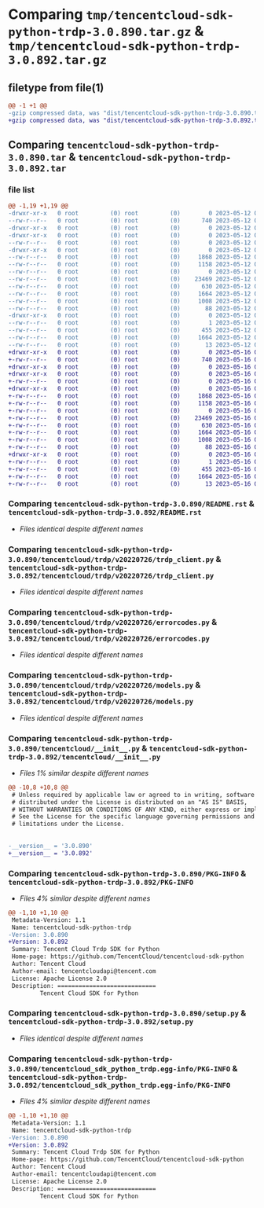 # Comparing `tmp/tencentcloud-sdk-python-trdp-3.0.890.tar.gz` & `tmp/tencentcloud-sdk-python-trdp-3.0.892.tar.gz`

## filetype from file(1)

```diff
@@ -1 +1 @@
-gzip compressed data, was "dist/tencentcloud-sdk-python-trdp-3.0.890.tar", last modified: Fri May 12 04:19:53 2023, max compression
+gzip compressed data, was "dist/tencentcloud-sdk-python-trdp-3.0.892.tar", last modified: Tue May 16 00:49:11 2023, max compression
```

## Comparing `tencentcloud-sdk-python-trdp-3.0.890.tar` & `tencentcloud-sdk-python-trdp-3.0.892.tar`

### file list

```diff
@@ -1,19 +1,19 @@
-drwxr-xr-x   0 root         (0) root         (0)        0 2023-05-12 04:19:53.000000 tencentcloud-sdk-python-trdp-3.0.890/
--rw-r--r--   0 root         (0) root         (0)      740 2023-05-12 04:19:53.000000 tencentcloud-sdk-python-trdp-3.0.890/README.rst
-drwxr-xr-x   0 root         (0) root         (0)        0 2023-05-12 04:19:53.000000 tencentcloud-sdk-python-trdp-3.0.890/tencentcloud/
-drwxr-xr-x   0 root         (0) root         (0)        0 2023-05-12 04:19:53.000000 tencentcloud-sdk-python-trdp-3.0.890/tencentcloud/trdp/
--rw-r--r--   0 root         (0) root         (0)        0 2023-05-12 04:19:53.000000 tencentcloud-sdk-python-trdp-3.0.890/tencentcloud/trdp/__init__.py
-drwxr-xr-x   0 root         (0) root         (0)        0 2023-05-12 04:19:53.000000 tencentcloud-sdk-python-trdp-3.0.890/tencentcloud/trdp/v20220726/
--rw-r--r--   0 root         (0) root         (0)     1868 2023-05-12 04:19:53.000000 tencentcloud-sdk-python-trdp-3.0.890/tencentcloud/trdp/v20220726/trdp_client.py
--rw-r--r--   0 root         (0) root         (0)     1158 2023-05-12 04:19:53.000000 tencentcloud-sdk-python-trdp-3.0.890/tencentcloud/trdp/v20220726/errorcodes.py
--rw-r--r--   0 root         (0) root         (0)        0 2023-05-12 04:19:53.000000 tencentcloud-sdk-python-trdp-3.0.890/tencentcloud/trdp/v20220726/__init__.py
--rw-r--r--   0 root         (0) root         (0)    23469 2023-05-12 04:19:53.000000 tencentcloud-sdk-python-trdp-3.0.890/tencentcloud/trdp/v20220726/models.py
--rw-r--r--   0 root         (0) root         (0)      630 2023-05-12 04:19:53.000000 tencentcloud-sdk-python-trdp-3.0.890/tencentcloud/__init__.py
--rw-r--r--   0 root         (0) root         (0)     1664 2023-05-12 04:19:53.000000 tencentcloud-sdk-python-trdp-3.0.890/PKG-INFO
--rw-r--r--   0 root         (0) root         (0)     1008 2023-05-12 04:19:53.000000 tencentcloud-sdk-python-trdp-3.0.890/setup.py
--rw-r--r--   0 root         (0) root         (0)       88 2023-05-12 04:19:53.000000 tencentcloud-sdk-python-trdp-3.0.890/setup.cfg
-drwxr-xr-x   0 root         (0) root         (0)        0 2023-05-12 04:19:53.000000 tencentcloud-sdk-python-trdp-3.0.890/tencentcloud_sdk_python_trdp.egg-info/
--rw-r--r--   0 root         (0) root         (0)        1 2023-05-12 04:19:53.000000 tencentcloud-sdk-python-trdp-3.0.890/tencentcloud_sdk_python_trdp.egg-info/dependency_links.txt
--rw-r--r--   0 root         (0) root         (0)      455 2023-05-12 04:19:53.000000 tencentcloud-sdk-python-trdp-3.0.890/tencentcloud_sdk_python_trdp.egg-info/SOURCES.txt
--rw-r--r--   0 root         (0) root         (0)     1664 2023-05-12 04:19:53.000000 tencentcloud-sdk-python-trdp-3.0.890/tencentcloud_sdk_python_trdp.egg-info/PKG-INFO
--rw-r--r--   0 root         (0) root         (0)       13 2023-05-12 04:19:53.000000 tencentcloud-sdk-python-trdp-3.0.890/tencentcloud_sdk_python_trdp.egg-info/top_level.txt
+drwxr-xr-x   0 root         (0) root         (0)        0 2023-05-16 00:49:11.000000 tencentcloud-sdk-python-trdp-3.0.892/
+-rw-r--r--   0 root         (0) root         (0)      740 2023-05-16 00:49:11.000000 tencentcloud-sdk-python-trdp-3.0.892/README.rst
+drwxr-xr-x   0 root         (0) root         (0)        0 2023-05-16 00:49:11.000000 tencentcloud-sdk-python-trdp-3.0.892/tencentcloud/
+drwxr-xr-x   0 root         (0) root         (0)        0 2023-05-16 00:49:11.000000 tencentcloud-sdk-python-trdp-3.0.892/tencentcloud/trdp/
+-rw-r--r--   0 root         (0) root         (0)        0 2023-05-16 00:49:11.000000 tencentcloud-sdk-python-trdp-3.0.892/tencentcloud/trdp/__init__.py
+drwxr-xr-x   0 root         (0) root         (0)        0 2023-05-16 00:49:11.000000 tencentcloud-sdk-python-trdp-3.0.892/tencentcloud/trdp/v20220726/
+-rw-r--r--   0 root         (0) root         (0)     1868 2023-05-16 00:49:11.000000 tencentcloud-sdk-python-trdp-3.0.892/tencentcloud/trdp/v20220726/trdp_client.py
+-rw-r--r--   0 root         (0) root         (0)     1158 2023-05-16 00:49:11.000000 tencentcloud-sdk-python-trdp-3.0.892/tencentcloud/trdp/v20220726/errorcodes.py
+-rw-r--r--   0 root         (0) root         (0)        0 2023-05-16 00:49:11.000000 tencentcloud-sdk-python-trdp-3.0.892/tencentcloud/trdp/v20220726/__init__.py
+-rw-r--r--   0 root         (0) root         (0)    23469 2023-05-16 00:49:11.000000 tencentcloud-sdk-python-trdp-3.0.892/tencentcloud/trdp/v20220726/models.py
+-rw-r--r--   0 root         (0) root         (0)      630 2023-05-16 00:49:11.000000 tencentcloud-sdk-python-trdp-3.0.892/tencentcloud/__init__.py
+-rw-r--r--   0 root         (0) root         (0)     1664 2023-05-16 00:49:11.000000 tencentcloud-sdk-python-trdp-3.0.892/PKG-INFO
+-rw-r--r--   0 root         (0) root         (0)     1008 2023-05-16 00:49:11.000000 tencentcloud-sdk-python-trdp-3.0.892/setup.py
+-rw-r--r--   0 root         (0) root         (0)       88 2023-05-16 00:49:11.000000 tencentcloud-sdk-python-trdp-3.0.892/setup.cfg
+drwxr-xr-x   0 root         (0) root         (0)        0 2023-05-16 00:49:11.000000 tencentcloud-sdk-python-trdp-3.0.892/tencentcloud_sdk_python_trdp.egg-info/
+-rw-r--r--   0 root         (0) root         (0)        1 2023-05-16 00:49:11.000000 tencentcloud-sdk-python-trdp-3.0.892/tencentcloud_sdk_python_trdp.egg-info/dependency_links.txt
+-rw-r--r--   0 root         (0) root         (0)      455 2023-05-16 00:49:11.000000 tencentcloud-sdk-python-trdp-3.0.892/tencentcloud_sdk_python_trdp.egg-info/SOURCES.txt
+-rw-r--r--   0 root         (0) root         (0)     1664 2023-05-16 00:49:11.000000 tencentcloud-sdk-python-trdp-3.0.892/tencentcloud_sdk_python_trdp.egg-info/PKG-INFO
+-rw-r--r--   0 root         (0) root         (0)       13 2023-05-16 00:49:11.000000 tencentcloud-sdk-python-trdp-3.0.892/tencentcloud_sdk_python_trdp.egg-info/top_level.txt
```

### Comparing `tencentcloud-sdk-python-trdp-3.0.890/README.rst` & `tencentcloud-sdk-python-trdp-3.0.892/README.rst`

 * *Files identical despite different names*

### Comparing `tencentcloud-sdk-python-trdp-3.0.890/tencentcloud/trdp/v20220726/trdp_client.py` & `tencentcloud-sdk-python-trdp-3.0.892/tencentcloud/trdp/v20220726/trdp_client.py`

 * *Files identical despite different names*

### Comparing `tencentcloud-sdk-python-trdp-3.0.890/tencentcloud/trdp/v20220726/errorcodes.py` & `tencentcloud-sdk-python-trdp-3.0.892/tencentcloud/trdp/v20220726/errorcodes.py`

 * *Files identical despite different names*

### Comparing `tencentcloud-sdk-python-trdp-3.0.890/tencentcloud/trdp/v20220726/models.py` & `tencentcloud-sdk-python-trdp-3.0.892/tencentcloud/trdp/v20220726/models.py`

 * *Files identical despite different names*

### Comparing `tencentcloud-sdk-python-trdp-3.0.890/tencentcloud/__init__.py` & `tencentcloud-sdk-python-trdp-3.0.892/tencentcloud/__init__.py`

 * *Files 1% similar despite different names*

```diff
@@ -10,8 +10,8 @@
 # Unless required by applicable law or agreed to in writing, software
 # distributed under the License is distributed on an "AS IS" BASIS,
 # WITHOUT WARRANTIES OR CONDITIONS OF ANY KIND, either express or implied.
 # See the License for the specific language governing permissions and
 # limitations under the License.
 
 
-__version__ = '3.0.890'
+__version__ = '3.0.892'
```

### Comparing `tencentcloud-sdk-python-trdp-3.0.890/PKG-INFO` & `tencentcloud-sdk-python-trdp-3.0.892/PKG-INFO`

 * *Files 4% similar despite different names*

```diff
@@ -1,10 +1,10 @@
 Metadata-Version: 1.1
 Name: tencentcloud-sdk-python-trdp
-Version: 3.0.890
+Version: 3.0.892
 Summary: Tencent Cloud Trdp SDK for Python
 Home-page: https://github.com/TencentCloud/tencentcloud-sdk-python
 Author: Tencent Cloud
 Author-email: tencentcloudapi@tencent.com
 License: Apache License 2.0
 Description: ============================
         Tencent Cloud SDK for Python
```

### Comparing `tencentcloud-sdk-python-trdp-3.0.890/setup.py` & `tencentcloud-sdk-python-trdp-3.0.892/setup.py`

 * *Files identical despite different names*

### Comparing `tencentcloud-sdk-python-trdp-3.0.890/tencentcloud_sdk_python_trdp.egg-info/PKG-INFO` & `tencentcloud-sdk-python-trdp-3.0.892/tencentcloud_sdk_python_trdp.egg-info/PKG-INFO`

 * *Files 4% similar despite different names*

```diff
@@ -1,10 +1,10 @@
 Metadata-Version: 1.1
 Name: tencentcloud-sdk-python-trdp
-Version: 3.0.890
+Version: 3.0.892
 Summary: Tencent Cloud Trdp SDK for Python
 Home-page: https://github.com/TencentCloud/tencentcloud-sdk-python
 Author: Tencent Cloud
 Author-email: tencentcloudapi@tencent.com
 License: Apache License 2.0
 Description: ============================
         Tencent Cloud SDK for Python
```

